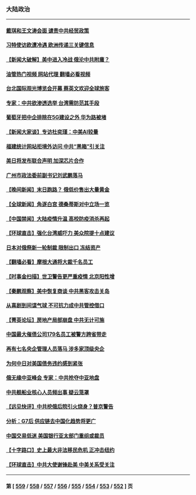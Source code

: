 ### 大陆政治
---
#### [戴琪和王文涛会面 谴责中共经贸政策](../../pages/ncid277/n14004729.md?05270445) 
#### [习特使访欧遭冷遇 欧洲传递三关键信息](../../pages/ncid277/n14004671.md?05270445) 
#### [【新闻大破解】美中进入冷战 俄沦中共附庸？](../../pages/ncid277/n14004698.md?05270445) 
#### [油管热门视频 网站代理 翻墙必看视频](http://138.2.39.72:81/youtube.html?epic-marker?05270445)
#### [台北国际观光博览会开幕 蔡英文欢迎全球旅客](../../pages/ncid277/n14004680.md?05270445) 
#### [专家：中共欲渗透选举 台湾需防范其手段](../../pages/ncid277/n14004255.md?05270445) 
#### [葡萄牙把中企排除在5G建设之外 华为路被堵](../../pages/ncid277/n14004587.md?05270445) 
#### [【新闻大家谈】专访杜奕瑾：中美AI较量](../../pages/ncid277/n14004656.md?05270445) 
#### [福建统计网站拒境外访问 中共“黑箱”引关注](../../pages/ncid277/n14004518.md?05270445) 
#### [美日将发布联合声明 加深芯片合作](../../pages/ncid277/n14004562.md?05270445) 
#### [广州市政法委前副书记刘武鹏落马](../../pages/ncid277/n14004514.md?05270445) 
#### [【晚间新闻】末日跑路？ 俄低价售出大量黄金](../../pages/ncid277/n14004469.md?05270445) 
#### [【全球新闻】角逐白宫 德桑蒂斯对中立场一览](../../pages/ncid277/n14004471.md?05270445) 
#### [【中国禁闻】大陆疫情升温 高校防疫消杀再起](../../pages/ncid277/n14004113.md?05270445) 
#### [【环球直击】强化台湾威吓力 美众院提十点建议](../../pages/ncid277/n14004128.md?05270445) 
#### [日本对俄祭新一轮制裁 限制出口 冻结资产](../../pages/ncid277/n14004445.md?05270445) 
#### [【翻墙必看】摩根大通将大裁千名员工](../../pages/ncid277/n14004261.md?05270445) 
#### [【时事金扫描】世卫警告更严重疫情 北京阳性增](../../pages/ncid277/n14004205.md?05270445) 
#### [【秦鹏观察】美中恢复商谈 中共黑客攻击关岛](../../pages/ncid277/n14004154.md?05270445) 
#### [从喜剧到间谍气球 不可抗力成中共管控借口](../../pages/ncid277/n14004064.md?05270445) 
#### [【菁英论坛】房地产局部崩盘 中共无计可施](../../pages/ncid277/n14004131.md?05270445) 
#### [中国最大催债公司179名员工被警方跨省带走](../../pages/ncid277/n14004086.md?05270445) 
#### [再有七名央企管理人员落马 涉多家顶级央企](../../pages/ncid277/n14003766.md?05270445) 
#### [为何中日对美国债务违约感到紧张](../../pages/ncid277/n14004016.md?05270445) 
#### [俄无缘中亚峰会 专家：中共抢夺中亚地盘](../../pages/ncid277/n14003774.md?05270445) 
#### [中共舰船业核心人员频出事 疑云笼罩](../../pages/ncid277/n14003729.md?05270445) 
#### [【远见快评】中共挖俄后院引火烧身？普京警告](../../pages/ncid277/n14003949.md?05270445) 
#### [分析：G7后 供应链去中国化趋势将更广](../../pages/ncid277/n14003709.md?05270445) 
#### [中国交易低迷 美国银行亚太部门重组或裁员](../../pages/ncid277/n14003993.md?05270445) 
#### [【十字路口】史上最大非法移民危机 正冲击纽约](../../pages/ncid277/n14003923.md?05270445) 
#### [【环球直击】中共大使谢锋赴美 中美关系受关注](../../pages/ncid277/n14003356.md?05270445) 

---
#### 第 [ [559](./559.md?05270445) / [558](./558.md?05270445) / [557](./557.md?05270445) / [556](./556.md?05270445) / [555](./555.md?05270445) / [554](./554.md?05270445) / [553](./553.md?05270445) / [552](./552.md?05270445) ] 页
